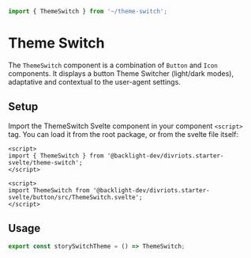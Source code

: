 ```js script
import { ThemeSwitch } from '~/theme-switch';
```

# Theme Switch

The `ThemeSwitch` component is a combination of `Button` and `Icon`
components. It displays a button Theme Switcher (light/dark modes),
adaptative and contextual to the user-agent settings.

## Setup

Import the ThemeSwitch Svelte component in your component `<script>` tag.
You can load it from the root package, or from the svelte file itself:

```svelte
<script>
import { ThemeSwitch } from '@backlight-dev/divriots.starter-svelte/theme-switch';
</script>
```

```svelte
<script>
import ThemeSwitch from '@backlight-dev/divriots.starter-svelte/button/src/ThemeSwitch.svelte';
</script>
```

## Usage

```js preview-story
export const storySwitchTheme = () => ThemeSwitch;
```
